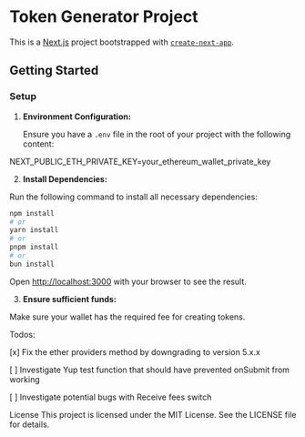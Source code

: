 

# Token Generator Project

This is a [Next.js](https://nextjs.org/) project bootstrapped with [`create-next-app`](https://github.com/vercel/next.js/tree/canary/packages/create-next-app).

## Getting Started

### Setup

1. **Environment Configuration:**

   Ensure you have a `.env` file in the root of your project with the following content:

NEXT_PUBLIC_ETH_PRIVATE_KEY=your_ethereum_wallet_private_key


2. **Install Dependencies:**

Run the following command to install all necessary dependencies:

```bash
npm install
# or
yarn install
# or
pnpm install
# or
bun install

```

Open [http://localhost:3000](http://localhost:3000) with your browser to see the result.

3. **Ensure sufficient funds:**

Make sure your wallet has the required fee for creating tokens.


Todos: 

[x] Fix the ether providers method by downgrading to version 5.x.x

[ ] Investigate Yup test function that should have prevented onSubmit from working

[ ] Investigate potential bugs with Receive fees switch

License
This project is licensed under the MIT License. See the LICENSE file for details.

